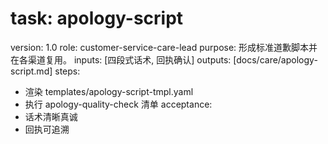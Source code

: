 # task: apology-script

version: 1.0
role: customer-service-care-lead
purpose: 形成标准道歉脚本并在各渠道复用。
inputs: [四段式话术, 回执确认]
outputs: [docs/care/apology-script.md]
steps:

- 渲染 templates/apology-script-tmpl.yaml
- 执行 apology-quality-check 清单
  acceptance:
- 话术清晰真诚
- 回执可追溯
